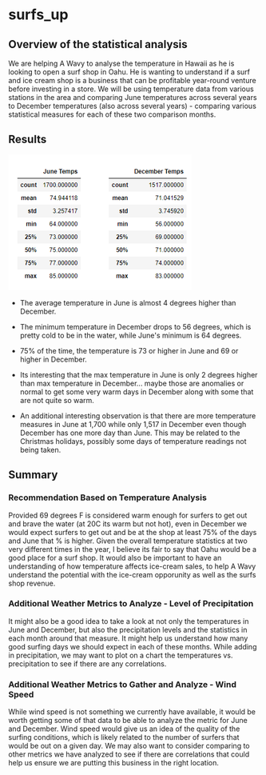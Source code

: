 # surfs_up

## Overview of the statistical analysis
We are helping A Wavy to analyse the temperature in Hawaii as he is looking to open a surf shop in Oahu.  He is wanting to understand if a surf and ice cream shop is a business that can be profitable year-round venture before investing in a store.  We will be using temperature data from various stations in the area and comparing June temperatures across several years to December temperatures (also across several years) - comparing various statistical measures for each of these two comparison months.  

## Results

![Table June_and December_Temperature](https://github.com/tessiertodd/surfs_up/blob/main/Jun_Dec_temps_stats.png)

- The average temperature in June is almost 4 degrees higher than December.

- The minimum temperature in December drops to 56 degrees, which is pretty cold to be in the water, while June's minimum is 64 degrees.

- 75% of the time, the temperature is 73 or higher in June and 69 or higher in December.

- Its interesting that the max temperature in June is only 2 degrees higher than max temperature in December... maybe those are anomalies or normal to get some very warm days in December along with some that are not quite so warm.

- An additional interesting observation is that there are more temperature measures in June at 1,700 while only 1,517 in December even though December has one more day than June.  This may be related to the Christmas holidays, possibly some days of temperature readings not being taken.


## Summary

### Recommendation Based on Temperature Analysis
Provided 69 degrees F is considered warm enough for surfers to get out and brave the water (at 20C its warm but not hot), even in December we would expect surfers to get out and be at the shop at least 75% of the days and June that % is higher.  Given the overall temperature statistics at two very different times in the year, I believe its fair to say that Oahu would be a good place for a surf shop.  It would also be important to have an understanding of how temperature affects ice-cream sales, to help A Wavy understand the potential with the ice-cream opporunity as well as the surfs shop revenue.

### Additional Weather Metrics to Analyze - Level of Precipitation
It might also be a good idea to take a look at not only the temperatures in June and December, but also the precipitation levels and the statistics in each month around that measure. It might help us understand how many good surfing days we should expect in each of these months.  While adding in precipitation, we may want to plot on a chart the temperatures vs. precipitation to see if there are any correlations.

### Additional Weather Metrics to Gather and Analyze - Wind Speed
While wind speed is not something we currently have available, it would be worth getting some of that data to be able to analyze the metric for June and December.  Wind speed would give us an idea of the quality of the surfing conditions, which is likely related to the number of surfers that would be out on a given day.  We may also want to consider comparing to other metrics we have analyzed to see if there are correlations that could help us ensure we are putting this business in the right location.
